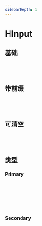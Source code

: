 ```yaml
---
sidebarDepth: 1
---
```


# HInput

## 基础

<div class="h-input-container" style="background-color: var(--color-background-3);">
<HInput v-model="value" placeholder="type something">
</HInput>
</div>

## 带前缀

<div class="h-input-container" style="background-color: var(--color-background-3);">
<HInput v-model="value" placeholder="type something">
<template v-slot:prefix>
<HIcon :name="HIconName.Search"/>
</template>
</HInput>
</div>

## 可清空

<div class="h-input-container" style="background-color: var(--color-background-3);">
<HInput v-model="value" placeholder="type something" clearable>
</HInput>
</div>

## 类型

### Primary

<div class="h-input-container" style="background-color: var(--color-background-9);">
<HInput v-model="value" placeholder="type something" type="primary" clearable>
</HInput>
</div>
<div class="h-input-container" style="background-color: var(--color-background-3);">
<HInput v-model="value" placeholder="type something" type="primary" clearable>
</HInput>
</div>

### Secondary

<div class="h-input-container" style="background-color: var(--color-background-2);">
<HInput v-model="value" placeholder="type something" type="secondary" clearable>
</HInput>
</div>

<script setup>
import { ref } from 'vue'
import HInput from '../src/components/HInput.vue'
import HIcon from '../src/components/HIcon.vue'
import { HIconName } from '../src/components/HIconName'
const value = ref('')
</script>
<style scope>
.h-input-container{
  margin: 5px 0;
  padding:20px;
}
</style>
